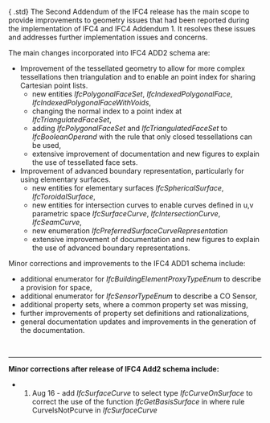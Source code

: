 { .std}
The Second Addendum of the IFC4 release has the main scope to provide improvements to geometry issues that had been reported during the implementation of IFC4 and IFC4 Addendum 1. It resolves these issues and addresses further implementation issues and concerns.

The main changes incorporated into IFC4 ADD2 schema are:

* Improvement of the tessellated geometry to allow for more complex tessellations then triangulation and to enable an point index for sharing Cartesian point lists. 
    * new entities _IfcPolygonalFaceSet_, _IfcIndexedPolygonalFace_, _IfcIndexedPolygonalFaceWithVoids_,
    * changing the normal index to a point index at _IfcTriangulatedFaceSet_,
    * adding _IfcPolygonalFaceSet_ and _IfcTriangulatedFaceSet_ to _IfcBooleanOperand_ with the rule that only closed tessellations can be used,
    * extensive improvement of documentation and new figures to explain the use of tessellated face sets. 
* Improvement of advanced boundary representation, particularly for using elementary surfaces. 
    * new entities for elementary surfaces _IfcSphericalSurface_, _IfcToroidalSurface_,
    * new entities for intersection curves to enable curves defined in u,v parametric space _IfcSurfaceCurve_, _IfcIntersectionCurve_, _IfcSeamCurve_,
    * new enumeration _IfcPreferredSurfaceCurveRepresentation_ 
    * extensive improvement of documentation and new figures to explain the use of advanced boundary representations. 

Minor corrections and improvements to the IFC4 ADD1 schema include:

* additional enumerator for _IfcBuildingElementProxyTypeEnum_ to describe a provision for space,
* additional enumerator for _IfcSensorTypeEnum_ to describe a CO Sensor,
* additional property sets, where a common property set was missing,
* further improvements of property set definitions and rationalizations,
* general documentation updates and improvements in the generation of the documentation.

&nbsp;

___
**Minor corrections after release of IFC4 Add2 schema include:**

* 01. Aug 16 - add _IfcSurfaceCurve_ to select type _IfcCurveOnSurface_ to correct the use of the function _IfcGetBasisSurface_ in where rule CurveIsNotPcurve in _IfcSurfaceCurve_